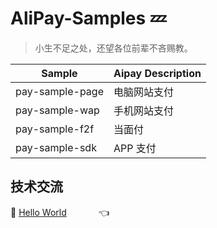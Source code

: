 # AliPay-Samples :zzz:

> 小生不足之处，还望各位前辈不吝赐教。<br>



| Sample          | Aipay Description |
| --------------- | ----------------- |
| pay-sample-page | 电脑网站支付      |
| pay-sample-wap  | 手机网站支付      |
| pay-sample-f2f  | 当面付            |
| pay-sample-sdk  | APP 支付          |



## 技术交流

🐾 <a target="_blank" href="//shang.qq.com/wpa/qunwpa?idkey=dcdd3d66762ab211689194912f87f082e1416c4a95313d48caf179871150fdd8">Hello World</a> &nbsp;&nbsp;&nbsp; &nbsp;&nbsp;&nbsp;  &nbsp;&nbsp;&nbsp;   👈

